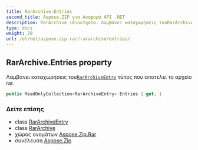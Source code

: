 ```yaml
---
title: RarArchive.Entries
second_title: Aspose.ZIP για Αναφορά API .NET
description: RarArchive ιδιοκτησία. Λαμβάνει καταχωρήσεις τουRarArchiveEntry τύπος που αποτελεί το αρχείο rar.
type: docs
weight: 20
url: /el/net/aspose.zip.rar/rararchive/entries/
---
```

## RarArchive.Entries property

Λαμβάνει καταχωρήσεις του[`RarArchiveEntry`](../../rararchiveentry/) τύπος που αποτελεί το αρχείο rar.

```csharp
public ReadOnlyCollection<RarArchiveEntry> Entries { get; }
```

### Δείτε επίσης

* class [RarArchiveEntry](../../rararchiveentry/)
* class [RarArchive](../)
* χώρος ονομάτων [Aspose.Zip.Rar](../../rararchive/)
* συνέλευση [Aspose.Zip](../../../)



